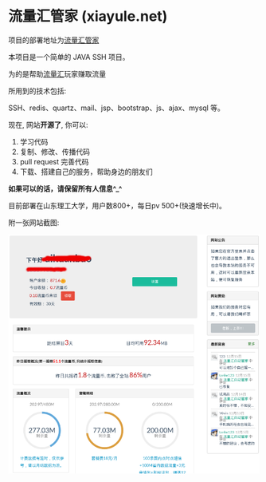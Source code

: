 
# 流量汇管家 (xiayule.net)

项目的部署地址为[流量汇管家](http://xiayule.net)

本项目是一个简单的 JAVA SSH 项目。

为的是帮助[流量汇](http://shake.sd.chinamobile.com/)玩家赚取流量

所用到的技术包括:

SSH、redis、quartz、mail、jsp、bootstrap、js、ajax、mysql 等。

现在, 网站**开源了**, 你可以:

1. 学习代码
2. 复制、修改、传播代码 
3. pull request 完善代码
4. 下载、搭建自己的服务，帮助身边的朋友们

**如果可以的话，请保留所有人信息^_^**

目前部署在山东理工大学，用户数800+，每日pv 500+(快速增长中)。

附一张网站截图:

![jietu](./p.png)


